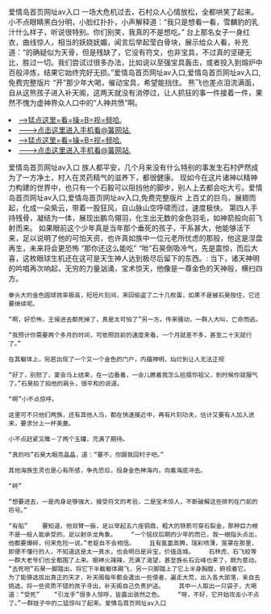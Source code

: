 爱情岛首页网址av入口    一场大危机过去，石村众人心情放松，全都哄笑了起来。小不点眼睛黑白分明，小脸红扑扑，小声解释道：“我只是想看一看，雪麟豹的乳汁什么样子，听说很特别。你们别笑，我真的不是想吃。”    台上那名女子一身红衣，曲线惊人，相当的妖娆妩媚，闻言后举起莹白骨块，展示给众人看，补充道：“的确疑似为天骨，但是残缺了，它没有符文，也非宝具，不过真的坚硬无比，胜过一切。我们尝试过很多办法，比如说以至强宝具轰击，或者投入到熔炉中百般淬炼，结果它始终完好无损。”爱情岛首页网址av入口,爱情岛首页网址av入口,免费完整版片    “开”那少年大喝，催动宝具，希望能挡住。    熊飞也差点泪流满面，自从这熊孩子进入补天阁，这两天就没有消停过，让人抓狂的事一件接着一件，果然不愧为虚神界众人口中的“人神共愤”啊。

<li><a href="http://gifvbh644.sg925.xyz/#md_1026">-->猛点这里=看=操=B=视=频哈.</a></li>
<li><a href="http://gifvbh644.sg925.xyz/#md_1026">--->点击这里进入手机看@簧网站.</a></li>





<li><a href="http://gifvbh644.sg925.xyz/#md_1026">-->猛点这里=看=操=B=视=频哈.</a></li>
<li><a href="http://gifvbh644.sg925.xyz/#md_1026">--->点击这里进入手机看@簧网站.</a></li>



爱情岛首页网址av入口    族人都平安，几个月来没有什么特别的事发生石村俨然成为了一方净土，村人在灵药精气的滋养下，都很健康。    现如今在这片诸神以精神力构建的世界中，也只有一个石毅可以阻挡他的脚步，别人上去都会吃大亏。爱情岛首页网址av入口,爱情岛首页网址av入口,免费完整版片    上百丈的巨鸟，展翅而起，化成一朵紫云，带着一股狂风，自山脉山空呼啸而过，速度极快。
    第四人手持残骨，凝结为一体，展现出鹏鸟翎羽，化生出无数的金色羽毛，如神箭般向前飞射而来。    如果眼前这个少年真是当年那个垂死的孩子，干系甚大，他能够活下来，足以说明了他的可怕天资，也许真如族中一位元老所忧虑的那般，他这是涅盘再生，未来将会更恐怖    “那你还这么能吃”    “咝”石昊倒吸冷气，先是震惊，而后大喜，这枚眼球生机还在这可是天生神人达到极尽后留下的东西。:    当下，诸天神明的吟唱再次响起，无穷的力量汹涌，宝术惊天，他像是一尊金色的天神般，横扫四方。

    拳头大的金色圆球效率极高，短短片刻间，来回偷盗了二十几枚蛋，如果不是被石昊按住，它还要继续呢。

    “啊，好恐怖，王侯进去都死掉了，真是太可怕了”另一方。传来骚动，一群人大叫，亡命而逃。

    “我预计你需要两个多月的时间，可依照目前的速度来看，一个月就差不多，甚至二十天就行了。”

    在其躯体上，宛若出现了一个又一个金色的门户，内蕴神明，灿烂到让人无法正视

    “好了，别怒了，宴会马上结束，在一边看着，一会儿瞧着我怎么拾掇你祖父，到时候你就服气了。”石昊拍了拍他的肩头，很平和的说道。

    “啊”小不点惊呼。

    这里可不只他们两族，还有其他人马，都在快速接近中，再有片刻功夫，估计又要有人加入进来，要求分上一杯美羹。

    小不点赶紧又雎－了两个玉罐，充满了期待。

    “真的吗”石昊大眼亮晶晶，道：“要不，你跟我回村子吧。”

    其他海族生灵也是心有所感，争先恐后，投身金色神海内，向着海底冲去。

    “砰”

    “想要进去，一是肉身足够强大，接受符文的考验，二是宝术惊人，不断破解这些排列在门前的符号。”

    “有船”    要知道，他双臂一振，足以举起五六座铜鼎，粗大的铁箭可穿石裂金，那种巨力根不是一般人能承受的，足以射杀龙角象。    “一个铭纹后期的少年的而已，我一根指头点出，他都要爆碎，何来危险一说。”老妪自不会相信。    且有氤氲蒸腾，瑞彩喷薄，笼罩在那里，即便不懂行的人，不知道这是太一真水，也会明白是异宝，价值连城。    石林虎、石飞蛟等一群大老爷们也全都围了上来。眼神火辣辣，充满了渴望，甚至族长石云峰也来了，颇为意动。    “去死吧”石昊一脚踏出，将它下半截躯体踢飞，另一只脚踏上了它上半身胸膛，俯视着它。    为了能够选拔出真正的天才，补天阁每年都会遣出一些使者，遍走大荒，出入各大部落，亲自去挑选，将一些资质不错的孩子寻出，补天阁自己负责护送。    其中一人取出一只袋子，大喝道：“受死”    “引龙手”很多人惊呼，皆露出骇然之色。    “呀，不好，它开始攻击小不点了。”一群娃子中的二猛惊叫了起来。爱情岛首页网址av入口
